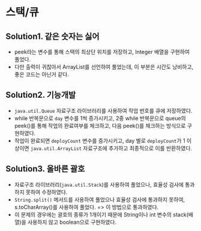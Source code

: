 # 스택/큐

## Solution1. 같은 숫자는 싫어

- peek라는 변수를 통해 스택의 최상단 위치를 저장하고, Integer 배열을 구현하여 풀었다.
- 다만 출력이 귀찮아서 ArrayList를 선언하여 풀었는데, 이 부분은 시간도 낭비하고, 좋은 코드는 아닌거 같다.

## Solution2. 기능개발

- `java.util.Queue` 자료구조 라이브러리를 사용하여 작업 번호를 큐에 저장하였다.
- while 반복문으로 `day` 변수를 1씩 증가시키고, 2중 while 반복문으로 queue의 peek()를 통해 작업의 완료여부를 체크하고, 다음 peek()를 체크하는 방식으로 구현하였다.
- 작업이 완료되면 `deployCount` 변수를 증가시키고, day 별로 `deployCount`가 1 이상이면 `java.util.ArrayList` 자료구조에 추가하고 최종적으로 이를 반환하였다.

## Solution3. 올바른 괄호

- 자료구조 라이브러리(`java.util.Stack`)를 사용하여 풀었으나, 효율성 검사에 통과하지 못하여 수정하였다.
- `String.split()` 메서드를 사용하여 풀었으나 효율성 검사에 통과하지 못하여, s.toCharArray()를 사용하여 풀었다. => 이 방법으로 통과하였다.
- 이 문제의 경우에는 괄호의 종류가 1개이기 때문에 String이나 int 변수의 stack(배열)을 사용하지 않고 boolean으로 구현하였다.

